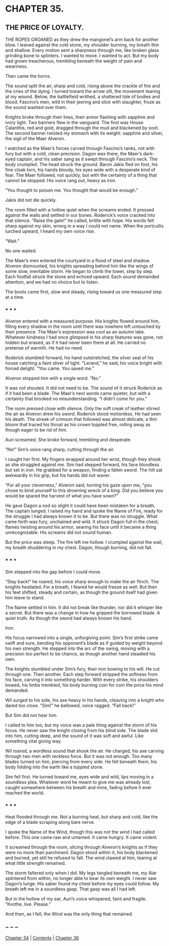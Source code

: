 # CHAPTER 35.

## THE PRICE OF LOYALTY.


THE ROPES GROANED as they drew the mangonel’s arm back for another blow. I leaned against the cold stone, my shoulder burning, my breath thin and shallow. Every motion sent a sharpness through me, like broken glass grinding bone to splinters. I wanted to move. I wanted to act. But my body had grown treacherous, trembling beneath the weight of pain and weariness.  

Then came the horns.  

The sound split the air, sharp and cold, rising above the crackle of fire and the cries of the dying. I turned toward the arrow slit, the movement tearing at my wound. Below, the battlefield writhed, a shattered tide of bodies and blood. Fascino’s men, wild in their jeering and slick with slaughter, froze as the sound washed over them.  

Knights broke through their lines, their armor flashing with sapphire and ivory light. Two banners flew in the vanguard. The first was House Calanthis, red and gold, dragged through the mud and blackened by soot. The second banner twisted my stomach with its weight: sapphire and silver, the sigil of the Maer Alveron.  

I watched as the Maer’s forces carved through Fascino’s ranks, not with fury but with a cold, clean precision. Dagon was there, the Maer’s dark-eyed captain, and his saber sang as it swept through Fascino’s neck. The body crumpled. The head struck the ground. Baron Jakis fled on foot, his fine cloak torn, his hands bloody, his eyes wide with a desperate kind of fear. The Maer followed, not quickly, but with the certainty of a thing that cannot be stopped. His voice rang out, heavy as iron.  

“You thought to poison me. You thought that would be enough.”  

Jakis did not die quickly.  

The room filled with a hollow quiet when the screams ended. It pressed against the walls and settled in our bones. Roderick’s voice cracked into that silence. “Raise the gate!” he called, brittle with hope. His words felt sharp against my skin, wrong in a way I could not name. When the portcullis lurched upward, I heard my own voice rise.  

“Wait.”  

No one waited.  

The Maer’s men entered the courtyard in a flood of steel and shadow. Alveron dismounted, his knights spreading behind him like the wings of some slow, inevitable storm. He began to climb the tower, step by step. Each footfall struck the stone and echoed upward. Each sound demanded attention, and we had no choice but to listen.  

The boots came first, slow and steady, rising toward us one measured step at a time.  

### * * *

Alveron entered with a measured purpose. His knights flowed around him, filling every shadow in the room until there was nowhere left untouched by their presence. The Maer’s expression was cool as an autumn lake. Whatever kindness I had once glimpsed in his sharp features was gone, not hidden but erased, as if it had never been there at all. He carried no pretense of warmth. He had no need.  

Roderick stumbled forward, his hand outstretched, the silver seal of his house catching a faint sliver of light. “Lerand,” he said, his voice bright with forced delight. “You came. You saved me.”  

Alveron stopped him with a single word. “No.”  

It was not shouted. It did not need to be. The sound of it struck Roderick as if it had been a blade. The Maer’s next words came quieter, but with a certainty that brooked no misunderstanding. “I didn’t come for you.”  

The room pressed close with silence. Only the soft creak of leather stirred the air as Alveron drew his sword. Roderick stood motionless. He had seen his death. The streak of crimson that followed was almost delicate, a thin bloom that traced his throat as his crown toppled free, rolling away as though eager to be rid of him.  

Auri screamed. She broke forward, trembling and desperate.  

“No!” Sim’s voice rang sharp, cutting through the air.  

I caught her first. My fingers wrapped around her wrist, though they shook as she struggled against me. Sim had stepped forward, his face bloodless but set in iron. He grabbed for a weapon, finding a fallen sword. The hilt sat awkwardly in his grip, but his hands did not waver.  

“For all your cleverness,” Alveron said, turning his gaze upon me, “you chose to bind yourself to this drowning wreck of a king. Did you believe you would be spared the harvest of what you have sown?”  

He gave Dagon a nod so slight it could have been mistaken for a breath. The captain lunged. I raised my hand and spoke the Name of Fire, ready for the struggle I had always known it to be. But there was no struggle. What came forth was fury, unchained and wild. It struck Dagon full in the chest, flames twisting around his armor, searing his face until it became a thing unrecognizable. His screams did not sound human.  

But the price was steep. The fire left me hollow. I crumpled against the wall, my breath shuddering in my chest. Dagon, though burning, did not fall.  

### * * *

Sim stepped into the gap before I could move.  

“Stay back!” he roared, his voice sharp enough to make the air flinch. The knights hesitated. For a breath, I feared he would freeze as well. But then his feet shifted, steady and certain, as though the ground itself had given him leave to stand.  

The Name settled in him. It did not break like thunder, nor did it whisper like a secret. But there was a change in how he gripped the borrowed blade. A quiet truth. As though the sword had always known his hand.  

Iron.  

His focus narrowed into a single, unforgiving point. Sim’s first strike came swift and sure, bending his opponent’s blade as if guided by weight beyond his own strength. He stepped into the arc of the swing, moving with a precision too perfect to be chance, as though another hand steadied his own.  

The knights stumbled under Sim’s fury, their iron bowing to his will. He cut through one. Then another. Each step forward stripped the softness from his face, carving it into something harder. With every strike, his shoulders bowed, his limbs trembled, his body burning coin for coin the price his mind demanded.  

Wil surged to his side, his axe heavy in his hands, cleaving into a knight who dared too close. “Sim!” he bellowed, voice ragged. “Fall back!”  

But Sim did not hear him.  

I called to him too, but my voice was a pale thing against the storm of his focus. He never saw the knight closing from his blind side. The blade slid into him, cutting deep, and the sound of it was soft and awful. Like something vital giving way.  

Wil roared, a wordless sound that shook the air. He charged, his axe carving through two men with reckless force. But it was not enough. Too many blades turned on him, piercing from every side. He fell beneath them, his body folding into the earth like a toppled stone.  

Sim fell first. He turned toward me, eyes wide and wild, lips moving in a soundless plea. Whatever word he meant to give me was already lost, caught somewhere between his breath and mine, fading before it ever reached the world.  

### * * *

Heat flooded through me. Not a burning heat, but sharp and cold, like the edge of a blade scraping along bare nerve.  

I spoke the Name of the Wind, though this was not the wind I had called before. This one came raw and untamed. It came hungry. It came violent.  

It screamed through the room, slicing through Alveron’s knights as if they were no more than parchment. Dagon stood within it, his body blackened and burned, yet still he refused to fall. The wind clawed at him, tearing at what little strength remained.  

The storm faltered only when I did. My legs tangled beneath me, my Alar splintered from within, no longer able to bear its own weight. I never saw Dagon’s lunge. His saber found my chest before my eyes could follow. My breath left me in a soundless gasp. That gasp was all I had left.  

But in the hollow of my ear, Auri’s voice whispered, faint and fragile. “Kvothe, live. Please.”  

And then, as I fell, the Wind was the only thing that remained.  

### ~ ~ ~

[Chapter 34](CHAPTER_34.md) | [Contents](Contents.md) | [Chapter 36](CHAPTER_36.md)
